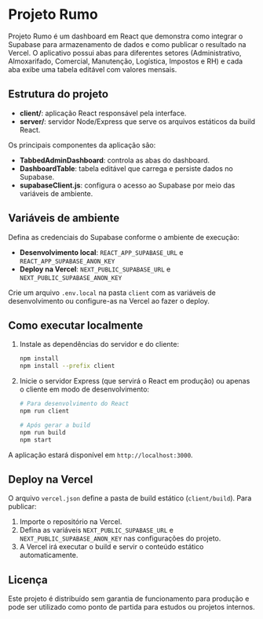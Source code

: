 # Projeto Rumo

Projeto Rumo é um dashboard em React que demonstra como integrar o Supabase para armazenamento de dados e como publicar o resultado na Vercel. O aplicativo possui abas para diferentes setores (Administrativo, Almoxarifado, Comercial, Manutenção, Logística, Impostos e RH) e cada aba exibe uma tabela editável com valores mensais.

## Estrutura do projeto

- **client/**: aplicação React responsável pela interface.
- **server/**: servidor Node/Express que serve os arquivos estáticos da build React.

Os principais componentes da aplicação são:

- **TabbedAdminDashboard**: controla as abas do dashboard.
- **DashboardTable**: tabela editável que carrega e persiste dados no Supabase.
- **supabaseClient.js**: configura o acesso ao Supabase por meio das variáveis de ambiente.

## Variáveis de ambiente

Defina as credenciais do Supabase conforme o ambiente de execução:

- **Desenvolvimento local**: `REACT_APP_SUPABASE_URL` e `REACT_APP_SUPABASE_ANON_KEY`
- **Deploy na Vercel**: `NEXT_PUBLIC_SUPABASE_URL` e `NEXT_PUBLIC_SUPABASE_ANON_KEY`

Crie um arquivo `.env.local` na pasta `client` com as variáveis de desenvolvimento ou configure-as na Vercel ao fazer o deploy.

## Como executar localmente

1. Instale as dependências do servidor e do cliente:
   ```bash
   npm install
   npm install --prefix client
   ```
2. Inicie o servidor Express (que servirá o React em produção) ou apenas o cliente em modo de desenvolvimento:
   ```bash
   # Para desenvolvimento do React
   npm run client

   # Após gerar a build
   npm run build
   npm start
   ```

A aplicação estará disponível em `http://localhost:3000`.

## Deploy na Vercel

O arquivo `vercel.json` define a pasta de build estático (`client/build`). Para publicar:

1. Importe o repositório na Vercel.
2. Defina as variáveis `NEXT_PUBLIC_SUPABASE_URL` e `NEXT_PUBLIC_SUPABASE_ANON_KEY` nas configurações do projeto.
3. A Vercel irá executar o build e servir o conteúdo estático automaticamente.

## Licença

Este projeto é distribuído sem garantia de funcionamento para produção e pode ser utilizado como ponto de partida para estudos ou projetos internos.
